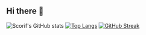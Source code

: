 ## Hi there 👋

<!--
**Scorif/Scorif** is a ✨ _special_ ✨ repository because its `README.md` (this file) appears on your GitHub profile.

Here are some ideas to get you started:

- 🔭 I’m currently working on ...
- 🌱 I’m currently learning ...
- 👯 I’m looking to collaborate on ...
- 🤔 I’m looking for help with ...
- 💬 Ask me about ...
- 📫 How to reach me: ...
- 😄 Pronouns: ...
- ⚡ Fun fact: ...
-->
![Scorif's GitHub stats](https://github-readme-stats.vercel.app/api?username=scorif&show_icons=true&theme=ambient_gradient&hide=username)
[![Top Langs](https://github-readme-stats.vercel.app/api/top-langs/?username=scorif)](https://github.com/scorif/github-readme-stats)
[![GitHub Streak](https://streak-stats.demolab.com/?user=scorif&theme=dark)](https://git.io/streak-stats)
